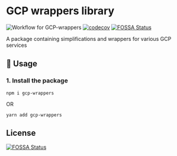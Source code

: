 # GCP wrappers library

![Workflow for GCP-wrappers](https://github.com/komaromiGyorgy/gcp-wrappers/actions/workflows/build.yml/badge.svg)
[![codecov](https://codecov.io/gh/komaromiGyorgy/gcp-wrappers/branch/main/graph/badge.svg?token=12SNYCN3TO)](https://codecov.io/gh/komaromiGyorgy/gcp-wrappers)
[![FOSSA Status](https://app.fossa.com/api/projects/git%2Bgithub.com%2FkomaromiGyorgy%2Fgcp-wrappers.svg?type=shield)](https://app.fossa.com/projects/git%2Bgithub.com%2FkomaromiGyorgy%2Fgcp-wrappers?ref=badge_shield)

A package containing simplifications and wrappers for various GCP services

## 🚀 Usage

### 1. Install the package

```
npm i gcp-wrappers
```

OR

```
yarn add gcp-wrappers
```

## License

[![FOSSA Status](https://app.fossa.com/api/projects/git%2Bgithub.com%2FkomaromiGyorgy%2Fgcp-wrappers.svg?type=large)](https://app.fossa.com/projects/git%2Bgithub.com%2FkomaromiGyorgy%2Fgcp-wrappers?ref=badge_large)

